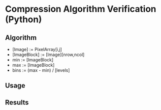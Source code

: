 # Compression Algorithm Verification (Python)

## Algorithm 

<ul>
  <li>[Image] := PixelArray[i,j]</li>
  <li>[ImageBlock] := [Image][nrow,ncol]</li>
  <li>min := [ImageBlock]</li>
  <li>max := [ImageBlock]</li>
  <li>bins := (max - min) / [levels]</li>
</ul>

## Usage

## Results
